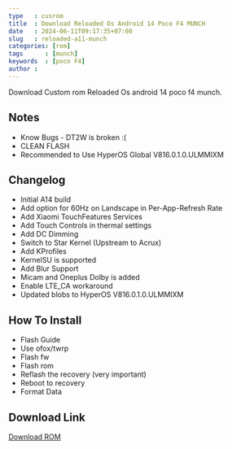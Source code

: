 ```yaml
---
type   : cusrom
title  : Download Reloaded Os Android 14 Poco F4 MUNCH
date   : 2024-06-11T09:17:35+07:00
slug   : reloaded-a11-munch
categories: [rom]
tags      : [munch]
keywords  : [poco F4]
author : 
---
```


Download Custom rom Reloaded Os android 14 poco f4 munch.


## Notes
- Know Bugs - DT2W is broken :(
- CLEAN FLASH 
- Recommended to Use HyperOS Global V816.0.1.0.ULMMIXM

## Changelog
- Initial A14 build
- Add option for 60Hz on Landscape in Per-App-Refresh Rate
- Add Xiaomi TouchFeatures Services
- Add Touch Controls in thermal settings
- Add DC Dimming
- Switch to Star Kernel (Upstream to Acrux)
- Add KProfiles
- KernelSU is supported
- Add Blur Support
- Micam and Oneplus Dolby is added
- Enable LTE_CA workaround
- Updated blobs to HyperOS V816.0.1.0.ULMMIXM

## How To Install
- Flash Guide
- Use ofox/twrp
- Flash fw
- Flash rom
- Reflash the recovery (very important)
- Reboot to recovery 
- Format Data

 
## Download Link
[Download ROM](https://sourceforge.net/projects/reloaded-caf/files/munch/)

